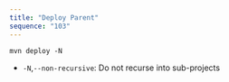 ```yaml
---
title: "Deploy Parent"
sequence: "103"
---
```




```text
mvn deploy -N
```

- `-N`,`--non-recursive`: Do not recurse into sub-projects

